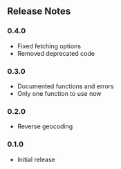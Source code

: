 ## Release Notes

### 0.4.0

- Fixed fetching options
- Removed deprecated code

### 0.3.0

- Documented functions and errors
- Only one function to use now

### 0.2.0

- Reverse geocoding

### 0.1.0

- Initial release